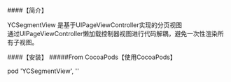 ####【简介】

YCSegmentView 是基于UIPageViewController实现的分页视图<br>
通过UIPageViewController懒加载控制器视图进行代码解耦，避免一次性渲染所有子视图。

####【安装】
#####From CocoaPods【使用CocoaPods】

pod 'YCSegmentView', ''


